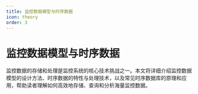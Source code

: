 ```yaml
---
title: 监控数据模型与时序数据
icon: theory
order: 3
---
```


# 监控数据模型与时序数据

监控数据的存储和处理是监控系统的核心技术挑战之一。本文将详细介绍监控数据模型的设计方法、时序数据的特性与处理技术，以及常见时序数据库的原理和应用，帮助读者理解如何高效地存储、查询和分析海量监控数据。

